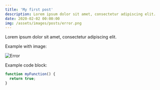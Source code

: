 ```yaml
---
title: 'My first post'
description: Lorem ipsum dolor sit amet, consectetur adipiscing elit.
date: 2020-02-02 00:00:00
img: /assets/images/posts/error.png
---
```


Lorem ipsum dolor sit amet, consectetur adipiscing elit.

Example with image:

![Error](/assets/images/posts/error.png)

Example code block:

```js
function myFunction() {
  return true;
}
```
